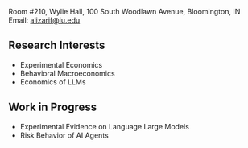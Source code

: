 Room #210, Wylie Hall, 100 South Woodlawn Avenue, Bloomington, IN  
Email: alizarif@iu.edu  

## Research Interests

- Experimental Economics
- Behavioral Macroeconomics
- Economics of LLMs

## Work in Progress

- Experimental Evidence on Language Large Models
- Risk Behavior of AI Agents
